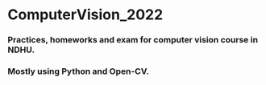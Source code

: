 # ComputerVision_2022
### Practices, homeworks and exam for computer vision course in NDHU.
### Mostly using Python and Open-CV.
